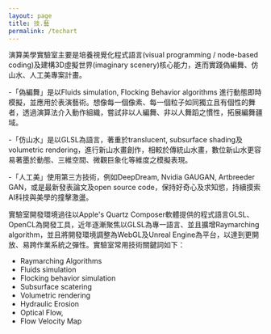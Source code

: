 ```yaml
---
layout: page
title: 技.藝
permalink: /techart
---
```


演算美學實驗室主要是培養視覺化程式語言(visual programming / node-based coding)及建構3D虛擬世界(imaginary scenery)核心能力，進而實踐偽編舞、仿山水、人工美專案計畫。

-「偽編舞」是以Fluids simulation, Flocking Behavior algorithms 進行動態即時模擬，並應用於表演藝術。想像每一個像素、每一個粒子如同獨立且有個性的舞者，透過演算法介入動作組織，嘗試非以人編舞、非以人舞蹈之慣性，拓展編舞疆域。

-「仿山水」是以GLSL為語言，著重於translucent, subsurface shading及volumetric rendering，進行新山水畫創作，相較於傳統山水畫，數位新山水更容易著墨於動態、三維空間、微觀巨象化等維度之模擬表現。

-「人工美」使用第三方技術，例如DeepDream, Nvidia GAUGAN, Artbreeder GAN，或是最新發表論文及open source code，保持好奇心及求知慾，持續摸索AI科技與美學的撞擊激盪。

實驗室開發環境過往以Apple's Quartz Composer軟體提供的程式語言GLSL、OpenCL為開發工具，近年逐漸聚焦以GLSL為專一語言、並且擴增Raymarching algorithm，並且將開發環境調整為WebGL及Unreal Engine為平台，以達到更開放、易跨作業系統之彈性。實驗室常用技術關鍵詞如下：

+ Raymarching Algorithms
+ Fluids simulation
+ Flocking behavior simulation
+ Subsurface scatering
+ Volumetric rendering
+ Hydraulic Erosion
+ Optical Flow, 
+ Flow Velocity Map
